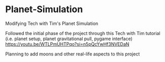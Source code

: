 # Planet-Simulation
Modifying Tech with Tim's Planet Simulation

Followed the initial phase of the project through this Tech with Tim tutorial (i.e. planet setup, planet gravitational pull, pygame interface)
https://youtu.be/WTLPmUHTPqo?si=n5pQcYwHf3NVEDaN

Planning to add moons and other real-life aspects to this project
